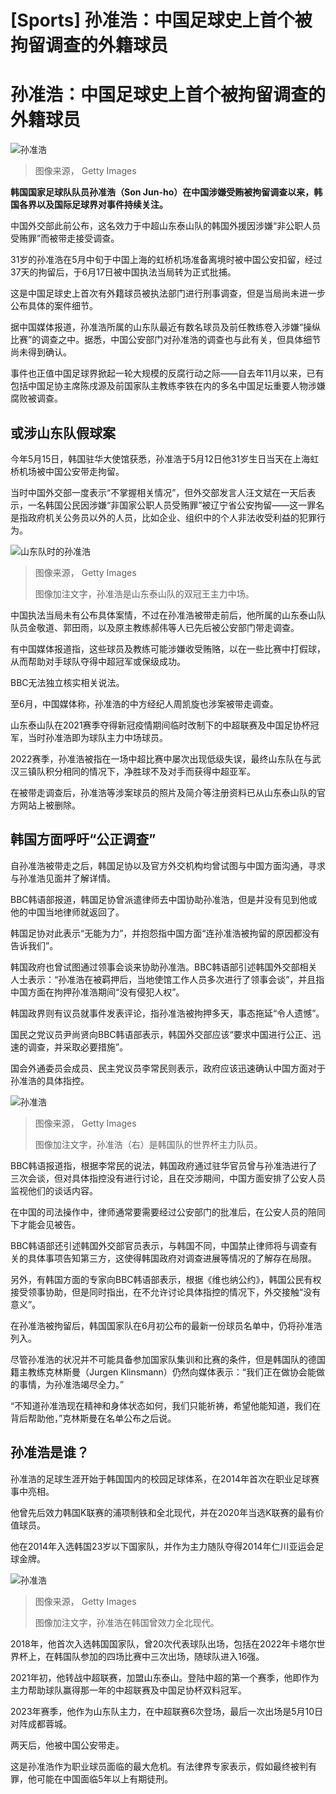 # [Sports] 孙准浩：中国足球史上首个被拘留调查的外籍球员

#  孙准浩：中国足球史上首个被拘留调查的外籍球员


![孙准浩](_130270823_gettyimages-1428017102.jpg)

> 图像来源，  Getty Images

**韩国国家足球队队员孙准浩（Son Jun-ho）在中国涉嫌受贿被拘留调查以来，韩国各界以及国际足球界对事件持续关注。**

中国外交部此前公布，这名效力于中超山东泰山队的韩国外援因涉嫌“非公职人员受贿罪”而被带走接受调查。

31岁的孙准浩在5月中旬于中国上海的虹桥机场准备离境时被中国公安扣留，经过37天的拘留后，于6月17日被中国执法当局转为正式批捕。

这是中国足球史上首次有外籍球员被执法部门进行刑事调查，但是当局尚未进一步公布具体的案件细节。

据中国媒体报道，孙准浩所属的山东队最近有数名球员及前任教练卷入涉嫌“操纵比赛”的调查之中。据悉，中国公安部门对孙准浩的调查也与此有关，但具体细节尚未得到确认。

事件也正值中国足球界掀起一轮大规模的反腐行动之际——自去年11月以来，已有包括中国足协主席陈戌源及前国家队主教练李铁在内的多名中国足坛重要人物涉嫌腐败被调查。

##  或涉山东队假球案

今年5月15日，韩国驻华大使馆获悉，孙准浩于5月12日他31岁生日当天在上海虹桥机场被中国公安带走拘留。

当时中国外交部一度表示“不掌握相关情况”，但外交部发言人汪文斌在一天后表示，一名韩国公民因涉嫌“非国家公职人员受贿罪”被辽宁省公安拘留——这一罪名是指政府机关公务员以外的人员，比如企业、组织中的个人非法收受利益的犯罪行为。

![山东队时的孙准浩](_130270824_gettyimages-1490313052.jpg)

> 图像来源，  Getty Images
>
> 图像加注文字，孙准浩是山东泰山队的双冠王主力中场。

中国执法当局未有公布具体案情，不过在孙准浩被带走前后，他所属的山东泰山队队员金敬道、郭田雨，以及原主教练郝伟等人已先后被公安部门带走调查。

有中国媒体报道指，这些球员及教练可能涉嫌收受贿赂，以在一些比赛中打假球，从而帮助对手球队夺得中超冠军或保级成功。

BBC无法独立核实相关说法。

至6月，中国媒体称，孙准浩的中方经纪人周凯旋也涉案被带走调查。

山东泰山队在2021赛季夺得新冠疫情期间临时改制下的中超联赛及中国足协杯冠军，当时孙准浩即为球队主力中场球员。

2022赛季，孙准浩被指在一场中超比赛中屡次出现低级失误，最终山东队在与武汉三镇队积分相同的情况下，净胜球不及对手而获得中超亚军。

在被带走调查后，孙准浩等涉案球员的照片及简介等注册资料已从山东泰山队的官方网站上被删除。

##  韩国方面呼吁“公正调查”

自孙准浩被带走之后，韩国足协以及官方外交机构均曾试图与中国方面沟通，寻求与孙准浩见面并了解详情。

BBC韩语部报道，韩国足协曾派遣律师去中国协助孙准浩，但是并没有见到他或他的中国当地律师就返回了。

韩国足协对此表示“无能为力”，并抱怨指中国方面“连孙准浩被拘留的原因都没有告诉我们”。

韩国政府也曾试图通过领事会谈来协助孙准浩。BBC韩语部引述韩国外交部相关人士表示：“孙准浩在被羁押后，当地使馆工作人员多次进行了领事会谈”，并且指中国方面在拘押孙准浩期间“没有侵犯人权”。

韩国政界则有议员就事件发表评论，指孙准浩被拘押多天，事态拖延“令人遗憾”。

国民之党议员尹尚贤向BBC韩语部表示，韩国外交部应该“要求中国进行公正、迅速的调查，并采取必要措施”。

国会外通委员会成员、民主党议员李常民则表示，政府应该迅速确认中国方面对于孙准浩的具体指控。

![孙准浩](_130270828_gettyimages-1448312375.jpg)

> 图像来源，  Getty Images
>
> 图像加注文字，孙准浩（右）是韩国队的世界杯主力队员。

BBC韩语报道指，根据李常民的说法，韩国政府通过驻华官员曾与孙准浩进行了三次会谈，但对具体指控没有进行讨论，且在交涉期间，中国方面安排了公安人员监视他们的谈话内容。

在中国的司法操作中，律师通常要需要经过公安部门的批准后，在公安人员的陪同下才能会见被告。

BBC韩语部还引述韩国外交部官员表示，与韩国不同，中国禁止律师将与调查有关的具体事项告知第三方，这使得韩国政府对调查进展等情况的了解存在局限。

另外，有韩国方面的专家向BBC韩语部表示，根据《维也纳公约》，韩国公民有权接受领事协助，但是同时指出，在不允许讨论具体指控的情况下，外交接触“没有意义”。

在孙准浩被拘留后，韩国国家队在6月初公布的最新一份球员名单中，仍将孙准浩列入。

尽管孙准浩的状况并不可能具备参加国家队集训和比赛的条件，但是韩国队的德国籍主教练克林斯曼（Jurgen Klinsmann）仍然向媒体表示：“我们正在做协会能做的事情，为孙准浩竭尽全力。”

“不知道孙准浩现在精神和身体状态如何，我们只能祈祷，希望他能知道，我们在背后帮助他，”克林斯曼在名单公布之后说。

##  孙准浩是谁？

孙准浩的足球生涯开始于韩国国内的校园足球体系，在2014年首次在职业足球赛事中亮相。

他曾先后效力韩国K联赛的浦项制铁和全北现代，并在2020年当选K联赛的最有价值球员。

他在2014年入选韩国23岁以下国家队，并作为主力随队夺得2014年仁川亚运会足球金牌。

![孙准浩](_130270826_gettyimages-1025011720.jpg)

> 图像来源，  Getty Images
>
> 图像加注文字，孙准浩在韩国曾效力全北现代。

2018年，他首次入选韩国国家队，曾20次代表球队出场，包括在2022年卡塔尔世界杯上，在韩国队参加的四场比赛中三次出场，随球队进入16强。

2021年初，他转战中超联赛，加盟山东泰山。登陆中超的第一个赛季，他即作为主力帮助球队赢得那一年的中超联赛及中国足协杯双料冠军。

2023年赛季，他作为山东队主力，在中超联赛6次登场，最后一次出场是5月10日对阵成都蓉城。

两天后，他被中国公安带走。

这是孙准浩作为职业球员面临的最大危机。有法律界专家表示，假如最终被判有罪，他可能在中国面临5年以上有期徒刑。


